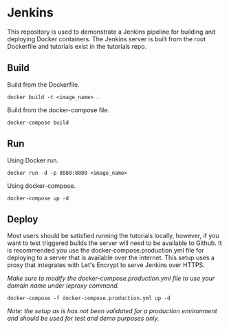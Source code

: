 # Jenkins
This repository is used to demonstrate a Jenkins pipeline for building and deploying Docker containers. The Jenkins server is built from the root Dockerfile and tutorials exist in the tutorials repo.

## Build
Build from the Dockerfile.
```
docker build -t <image_name> .
```
Build from the docker-compose file.
```
docker-compose build
```

## Run
Using Docker run.
```
docker run -d -p 8080:8080 <image_name>
```
Using docker-compose.
```
docker-compose up -d
```


## Deploy
Most users should be satisfied running the tutorials locally, however, if you want to test triggered builds the server will need to be available to Github. It is recommended you use the docker-compose.production.yml file for deploying to a server that is available over the internet. This setup uses a proxy that integrates with Let's Encrypt to serve Jenkins over HTTPS.

_Make sure to modify the docker-compose.production.yml file to use your domain name under leproxy command._

```
docker-compose -f docker-compose.production.yml up -d
```

_Note: the setup as is has not been validated for a production environment and should be used for test and demo purposes only._
